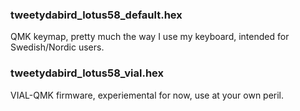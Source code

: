 ### tweetydabird_lotus58_default.hex
QMK keymap, pretty much the way I use my keyboard, intended for Swedish/Nordic users.

### tweetydabird_lotus58_vial.hex
VIAL-QMK firmware, experiemental for now, use at your own peril.
